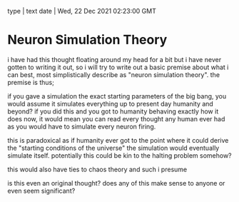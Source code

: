 type | text
date | Wed, 22 Dec 2021 02:23:00 GMT

# Neuron Simulation Theory

i have had this thought floating around my head for a bit but i have never gotten to writing it out, so i will try to write out a basic premise about what i can best, most simplistically describe as "neuron simulation theory". the premise is thus;

if you gave a simulation the exact starting parameters of the big bang, you would assume it simulates everything up to present day humanity and beyond? if you did this and you got to humanity behaving exactly how it does now, it would mean you can read every thought any human ever had as you would have to simulate every neuron firing.

this is paradoxical as if humanity ever got to the point where it could derive the "starting conditions of the universe" the simulation would eventually simulate itself. potentially this could be kin to the halting problem somehow?

this would also have ties to chaos theory and such i presume

is this even an original thought? does any of this make sense to anyone or even seem significant?
